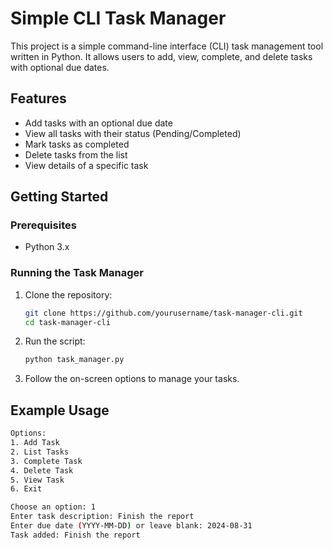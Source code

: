 # Simple CLI Task Manager

This project is a simple command-line interface (CLI) task management tool written in Python. It allows users to add, view, complete, and delete tasks with optional due dates.

## Features

- Add tasks with an optional due date
- View all tasks with their status (Pending/Completed)
- Mark tasks as completed
- Delete tasks from the list
- View details of a specific task

## Getting Started

### Prerequisites

- Python 3.x

### Running the Task Manager

1. Clone the repository:

    ```bash
    git clone https://github.com/yourusername/task-manager-cli.git
    cd task-manager-cli
    ```

2. Run the script:

    ```bash
    python task_manager.py
    ```

3. Follow the on-screen options to manage your tasks.

## Example Usage

```bash
Options:
1. Add Task
2. List Tasks
3. Complete Task
4. Delete Task
5. View Task
6. Exit

Choose an option: 1
Enter task description: Finish the report
Enter due date (YYYY-MM-DD) or leave blank: 2024-08-31
Task added: Finish the report
